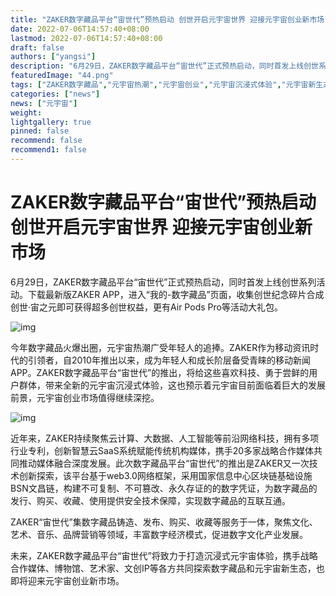 ```yaml
---
title: "ZAKER数字藏品平台“宙世代”预热启动 创世开启元宇宙世界 迎接元宇宙创业新市场"
date: 2022-07-06T14:57:40+08:00
lastmod: 2022-07-06T14:57:40+08:00
draft: false
authors: ["yangsi"]
description: "6月29日，ZAKER数字藏品平台“宙世代”正式预热启动，同时首发上线创世系列活动。下载最新版ZAKER APP，进入“我的-数字藏品”页面，收集创世纪念碎片合成创世·宙之元即可获得超多创世权益，更有Air Pods Pro等活动大礼包。"
featuredImage: "44.png"
tags: ["ZAKER数字藏品","元宇宙热潮","元宇宙创业","元宇宙沉浸式体验","元宇宙新生态"]
categories: ["news"]
news: ["元宇宙"]
weight: 
lightgallery: true
pinned: false
recommend: false
recommend1: false
---
```


# ZAKER数字藏品平台“宙世代”预热启动 创世开启元宇宙世界 迎接元宇宙创业新市场

6月29日，ZAKER数字藏品平台“宙世代”正式预热启动，同时首发上线创世系列活动。下载最新版ZAKER APP，进入“我的-数字藏品”页面，收集创世纪念碎片合成创世·宙之元即可获得超多创世权益，更有Air Pods Pro等活动大礼包。

![img](C:\Users\ASUS\Desktop\每日最新关键词\chuangye39\44.png)

今年数字藏品火爆出圈，元宇宙热潮广受年轻人的追捧。ZAKER作为移动资讯时代的引领者，自2010年推出以来，成为年轻人和成长阶层备受青睐的移动新闻APP。ZAKER数字藏品平台“宙世代”的推出，将给这些喜欢科技、勇于尝鲜的用户群体，带来全新的元宇宙沉浸式体验，这也预示着元宇宙目前面临着巨大的发展前景，元宇宙创业市场值得继续深挖。

![img](https://p0.itc.cn/images01/20220630/0ee886f4997745d4909ce5ecb4fefd69.png)

近年来，ZAKER持续聚焦云计算、大数据、人工智能等前沿网络科技，拥有多项行业专利，创新智慧云SaaS系统赋能传统机构媒体，携手20多家战略合作媒体共同推动媒体融合深度发展。此次数字藏品平台“宙世代”的推出是ZAKER又一次技术创新探索，该平台基于web3.0网络框架，采用国家信息中心区块链基础设施BSN文昌链，构建不可复制、不可篡改、永久存证的的数字凭证，为数字藏品的发行、购买、收藏、使用提供安全技术保障，实现数字藏品的互联互通。

ZAKER“宙世代”集数字藏品铸造、发布、购买、收藏等服务于一体，聚焦文化、艺术、音乐、品牌营销等领域，丰富数字经济模式，促进数字文化产业发展。

未来，ZAKER数字藏品平台“宙世代”将致力于打造沉浸式元宇宙体验，携手战略合作媒体、博物馆、艺术家、文创IP等各方共同探索数字藏品和元宇宙新生态，也即将迎来元宇宙创业新市场。